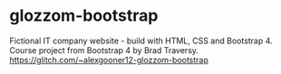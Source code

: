 # glozzom-bootstrap
Fictional IT company website - build with HTML, CSS and Bootstrap 4.
Course project from Bootstrap 4 by Brad Traversy.
https://glitch.com/~alexgooner12-glozzom-bootstrap
